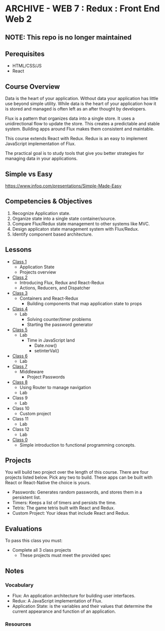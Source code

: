 # ARCHIVE - WEB 7 : Redux : Front End Web 2

## NOTE: This repo is no longer maintained

## Perequisites 

- HTML/CSS/JS 
- React

## Course Overview

Data is the heart of your application. Without data your application 
has little use beyond simple utility. While data is the heart of your 
application how it is stored and managed is often left as an after 
thought by developers. 

Flux is a pattern that organizes data into a single store. It uses a 
unidirectional flow to update the store. This creates a predictable 
and stable system. Building apps around Flux makes them consistent 
and maintable. 

This course extends React with Redux. Redux is an easy to implement 
JavaScript implementation of Flux.

The practical goal is to study tools that give you better strategies 
for managing data in your applications. 

## Simple vs Easy

https://www.infoq.com/presentations/Simple-Made-Easy

## Competencies & Objectives 

1. Recognize Application state.
1. Organize state into a single state container/source.   
1. Compare Flux/Redux state management to other systems like MVC.
1. Design applicaton state management system with Flux/Redux.
1. Identify component based architecture. 

## Lessons 

- [Class 1](01-intro)
  - Application State
  - Projects overview 
- [Class 2](02-redux)
  - Introducing Flux, Redux and React-Redux
  - Actions, Reducers, and Dispatcher
- [Class 3](03-react-redux)
  - Containers and React-Redux
    - Building components that map application state to props
- [Class 4](04-timers-lab)
  - Lab
    - Solving counter/timer problems
    - Starting the password generator
- [Class 5](05-timers-lab-2)
  - Lab
    - Time in JavaScript land
      - Date.now()
      - setinterVal()
- [Class 6](06-passwords)
  - Lab  
- [Class 7](07-redux-thunk)
  - Middleware
    - Project Passwords
- [Class 8](08-redux-router) 
  - Using Router to manage navigation
  - Lab 
- Class 9
  - Lab
- Class 10
  - Custom project
- Class 11
  - Lab
- Class 12
  - Lab
- [Class 0](00-functional-programming) 
  - Simple introduction to functional programming concepts. 

## Projects 

You will build two project over the length of this course. There are four projects
listed below. Pick any two to build. These apps can be built with React or 
React-Native the choice is yours. 

- Passwords: Generates random passwords, and stores them in a persistent list.  
- Timers: Keeps a list of timers and persists the time. 
- Tetris: The game tetris built with React and Redux. 
- Custom Project: Your ideas that include React and Redux. 

## Evaluations

To pass this class you must: 

- Complete all 3 class projects
  - These projects must meet the provided spec

## Notes 

### Vocabulary

- Flux: An application architecture for building user interfaces. 
- Redux: A JavaScript implementation of Flux. 
- Application State: is the variables and their values that determine
the current appearance and function of an application. 

### Resources

